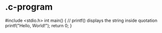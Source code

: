# .c-program
#include <stdio.h>
int main() {
   // printf() displays the string inside quotation
   printf("Hello, World!");
   return 0;
}
